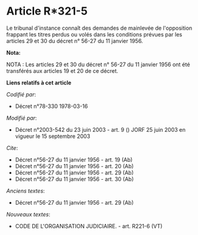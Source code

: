 # Article R*321-5

Le tribunal d'instance connaît des demandes de mainlevée de l'opposition frappant les titres perdus ou volés dans les
conditions prévues par les articles 29 et 30 du décret n° 56-27 du 11 janvier 1956.

**Nota:**

NOTA : Les articles 29 et 30 du décret n° 56-27 du 11 janvier 1956 ont été transférés aux articles 19 et 20 de ce décret.

**Liens relatifs à cet article**

_Codifié par_:

  - Décret n°78-330 1978-03-16

_Modifié par_:

  - Décret n°2003-542 du 23 juin 2003 - art. 9 () JORF 25 juin 2003 en vigueur le 15 septembre 2003

_Cite_:

  - Décret n°56-27 du 11 janvier 1956 - art. 19 (Ab)
  - Décret n°56-27 du 11 janvier 1956 - art. 20 (Ab)
  - Décret n°56-27 du 11 janvier 1956 - art. 29 (Ab)
  - Décret n°56-27 du 11 janvier 1956 - art. 30 (Ab)

_Anciens textes_:

  - Décret n°56-27 du 11 janvier 1956 - art. 29 (Ab)

_Nouveaux textes_:

  - CODE DE L'ORGANISATION JUDICIAIRE. - art. R221-6 (VT)
